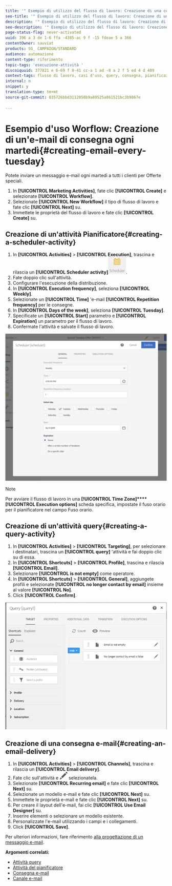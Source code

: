 ```yaml
---
title: '" Esempio di utilizzo del flusso di lavoro: Creazione di una consegna settimanale "'
seo-title: '" Esempio di utilizzo del flusso di lavoro: Creazione di una consegna settimanale "'
description: '" Esempio di utilizzo del flusso di lavoro: Creazione di una consegna settimanale "'
seo-description: '" Esempio di utilizzo del flusso di lavoro: Creazione di una consegna settimanale "'
page-status-flag: never-activated
uuid: 396 a 3 de 1-6 ffa -4385-ac 9 f -15 fdeae 5 a 366
contentOwner: sauviat
products: SG_ CAMPAIGN/STANDARD
audience: automazione
content-type: riferimento
topic-tags: 'esecuzione-attività '
discoiquuid: 377821 e 6-69 f 8-41 cc-a 1 ad -8 a 2 f 5 ed 4 d 409
context-tags: flusso di lavoro, casi d'uso, query, consegna, pianificazione
internal: n
snippet: y
translation-type: tm+mt
source-git-commit: 035726bbd3112058b9a89525a861521bc3b9867e

---
```



# Esempio d'uso Worflow: Creazione di un'e-mail di consegna ogni martedì{#creating-email-every-tuesday}

Potete inviare un messaggio e-mail ogni martedì a tutti i clienti per Offerte speciali.

1. In **[!UICONTROL Marketing Activities]**, fate clic **[!UICONTROL Create]** e selezionate **[!UICONTROL Workflow]**.
1. Selezionate **[!UICONTROL New Workflow]** il tipo di flusso di lavoro e fate clic **[!UICONTROL Next]** su.
1. Immettete le proprietà del flusso di lavoro e fate clic **[!UICONTROL Create]** su.

## Creazione di un'attività Pianificatore{#creating-a-scheduler-activity}

1. In **[!UICONTROL Activities]** &gt; **[!UICONTROL Execution]**, trascina e rilascia un **[!UICONTROL Scheduler activity]**![](assets/scheduler_icon.png).
1. Fate doppio clic sull'attività.
1. Configurare l'esecuzione della distribuzione.
1. In **[!UICONTROL Execution frequency]**, seleziona **[!UICONTROL Weekly]**.
1. Selezionate un **[!UICONTROL Time]** 'e-mail **[!UICONTROL Repetition frequency]** per le consegne.
1. In **[!UICONTROL Days of the week]**, seleziona **[!UICONTROL Tuesday]**.
1. Specificate un **[!UICONTROL Start]** parametro e **[!UICONTROL Expiration]** un parametro per il flusso di lavoro.
1. Confermate l'attività e salvate il flusso di lavoro.

![](assets/scheduler_properties.png)

>[!NOTE]
>
>Per avviare il flusso di lavoro in una **[!UICONTROL Time Zone]****[!UICONTROL Execution options]** scheda specifica, impostate il fuso orario per il pianificatore nel campo Fuso orario.

## Creazione di un'attività query{#creating-a-query-activity}

1. In **[!UICONTROL Activities]** &gt; **[!UICONTROL Targeting]**, per selezionare i destinatari, trascina un **[!UICONTROL query]** 'attività e fai doppio clic su di essa.
1. In **[!UICONTROL Shortcuts]** &gt; **[!UICONTROL Profile]**, trascina e rilascia **[!UICONTROL Email]**.
1. Selezionare **[!UICONTROL is not empty]** come operatore.
1. In **[!UICONTROL Shortcuts]** &gt; **[!UICONTROL General]**, aggiungete profili e selezionate **[!UICONTROL no longer contact by email]** insieme al valore **[!UICONTROL No]**.
1. Click **[!UICONTROL Confirm]**.

![](assets/wf-complement-query.png)

## Creazione di una consegna e-mail{#creating-an-email-delivery}

1. In **[!UICONTROL Activities]** &gt; **[!UICONTROL Channels]**, trascina e rilascia un **[!UICONTROL Email delivery]**.
1. Fate clic sull'attività e ![](assets/edit_darkgrey-24px.png) selezionatela.
1. Selezionate **[!UICONTROL Recurring email]** e fate clic **[!UICONTROL Next]** su.
1. Selezionate un modello e-mail e fate clic **[!UICONTROL Next]** su.
1. Immettete le proprietà e-mail e fate clic **[!UICONTROL Next]** su.
1. Per creare il layout dell'e-mail, fai clic **[!UICONTROL Use Email Designer]** su.
1. Inserire elementi o selezionare un modello esistente.
1. Personalizzate l'e-mail utilizzando i campi e i collegamenti.
1. Click **[!UICONTROL Save]**.

Per ulteriori informazioni, fare riferimento [alla progettazione di un messaggio e-mail](../../designing/using/about-email-content-design.md#designing-an-email-content-from-scratch).

**Argomenti correlati:**

* [Attività query](../..//automating/using/query.md)
* [Attività del pianificatore](../..//automating/using/scheduler.md)
* [Consegna e-mail](../..//automating/using/email-delivery.md)
* [Canale e-mail](../..//channels/using/creating-an-email.md)
